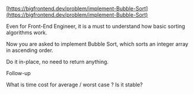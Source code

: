 [https://bigfrontend.dev/problem/implement-Bubble-Sort](https://bigfrontend.dev/problem/implement-Bubble-Sort)

Even for Front-End Engineer, it is a must to understand how basic sorting algorithms work.

Now you are asked to implement Bubble Sort, which sorts an integer array in ascending order.

Do it in-place, no need to return anything.

Follow-up

What is time cost for average / worst case ? Is it stable?
